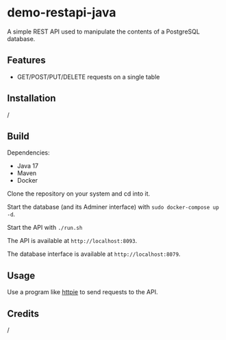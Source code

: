 # demo-restapi-java

A simple REST API used to manipulate the contents of a PostgreSQL database.

## Features

- GET/POST/PUT/DELETE requests on a single table

## Installation

/

## Build

Dependencies:

- Java 17
- Maven
- Docker

Clone the repository on your system and cd into it.

Start the database (and its Adminer interface) with `sudo docker-compose up -d`.

Start the API with `./run.sh`

The API is available at `http://localhost:8093`.

The database interface is available at `http://localhost:8079`.

## Usage

Use a program like [httpie](https://httpie.io/) to send requests to the API.

## Credits

/
